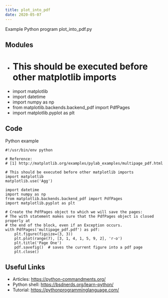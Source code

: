 ```yaml
---
title: plot_into_pdf
date: 2020-05-07
---
```

Example Python program plot_into_pdf.py

## Modules

* # This should be executed before other matplotlib imports
* import matplotlib
* import datetime
* import numpy as np
* from matplotlib.backends.backend_pdf import PdfPages
* import matplotlib.pyplot as plt

## Code

Python example

    #!/usr/bin/env python
    
    # Reference:
    # [1] http://matplotlib.org/examples/pylab_examples/multipage_pdf.html
    
    # This should be executed before other matplotlib imports
    import matplotlib
    matplotlib.use('Agg')
    
    import datetime
    import numpy as np
    from matplotlib.backends.backend_pdf import PdfPages
    import matplotlib.pyplot as plt
    
    # Create the PdfPages object to which we will save the pages:
    # The with statement makes sure that the PdfPages object is closed properly at
    # the end of the block, even if an Exception occurs.
    with PdfPages('multipage_pdf.pdf') as pdf:
        plt.figure(figsize=(3, 3))
        plt.plot(range(7), [3, 1, 4, 1, 5, 9, 2], 'r-o')
        plt.title('Page One')
        pdf.savefig()  # saves the current figure into a pdf page
        plt.close()
    
    

## Useful Links

- Articles: https://python-commandments.org/
- Python shell: https://bsdnerds.org/learn-python/
- Tutorial: https://pythonprogramminglanguage.com/
